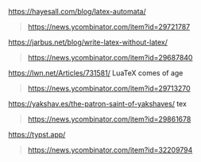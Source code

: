 https://hayesall.com/blog/latex-automata/
> https://news.ycombinator.com/item?id=29721787
 
https://jarbus.net/blog/write-latex-without-latex/
> https://news.ycombinator.com/item?id=29687840

https://lwn.net/Articles/731581/ LuaTeX comes of age
> https://news.ycombinator.com/item?id=29713270

https://yakshav.es/the-patron-saint-of-yakshaves/ tex
> https://news.ycombinator.com/item?id=29861678

https://typst.app/
> https://news.ycombinator.com/item?id=32209794